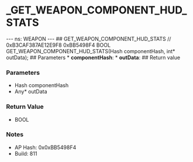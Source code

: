 # _GET_WEAPON_COMPONENT_HUD_STATS

--- ns: WEAPON --- ## GET_WEAPON_COMPONENT_HUD_STATS  // 0xB3CAF387AE12E9F8 0xBB5498F4 BOOL GET_WEAPON_COMPONENT_HUD_STATS(Hash componentHash, int* outData);   ## Parameters * **componentHash**: * **outData**:  ## Return value

### Parameters
* Hash componentHash
* Any* outData

### Return Value
* BOOL

### Notes
* AP Hash: 0x0xBB5498F4
* Build: 811

